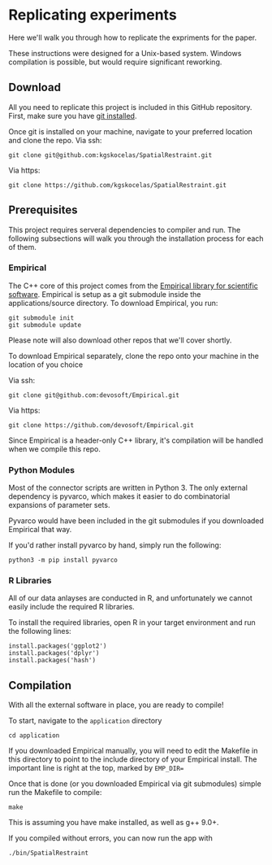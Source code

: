 # Replicating experiments

Here we'll walk you through how to replicate the expriments for the paper. 

These instructions were designed for a Unix-based system. Windows compilation is possible, but would require significant reworking. 

## Download
All you need to replicate this project is included in this GitHub repository. 
First, make sure you have [git installed](https://github.com/git-guides/install-git).

Once git is installed on your machine, navigate to your preferred location and clone the repo. 
Via ssh: 
```
git clone git@github.com:kgskocelas/SpatialRestraint.git
```
Via https:
```
git clone https://github.com/kgskocelas/SpatialRestraint.git
```

## Prerequisites
This project requires serveral dependencies to compiler and run. 
The following subsections will walk you through the installation process for each of them. 

### Empirical
The C++ core of this project comes from the [Empirical library for scientific software](https://github.com/devosoft/Empirical). 
Empirical is setup as a git submodule inside the applications/source directory. 
To download Empirical, you run: 
```
git submodule init
git submodule update
``` 
Please note will also download other repos that we'll cover shortly. 

To download Empirical separately, clone the repo onto your machine in the location of you choice

Via ssh:
```
git clone git@github.com:devosoft/Empirical.git
```
Via https:
```
git clone https://github.com/devosoft/Empirical.git
```

Since Empirical is a header-only C++ library, it's compilation will be handled when we compile this repo. 

### Python Modules
Most of the connector scripts are written in Python 3. 
The only external dependency is pyvarco, which makes it easier to do combinatorial expansions of parameter sets. 

Pyvarco would have been included in the git submodules if you downloaded Empirical that way. 

If you'd rather install pyvarco by hand, simply run the following: 
```
python3 -m pip install pyvarco
```

### R Libraries
All of our data anlayses are conducted in R, and unfortunately we cannot easily include the required R libraries. 

To install the required libraries, open R in your target environment and run the following lines: 
```{r}
install.packages('ggplot2')
install.packages('dplyr')
install.packages('hash')
```

## Compilation
With all the external software in place, you are ready to compile! 

To start, navigate to the `application` directory
```{bash}
cd application
```
If you downloaded Empirical manually, you will need to edit the Makefile in this directory to point to the include directory of your Empirical install. The important line is right at the top, marked by `EMP_DIR=`

Once that is done (or you downloaded Empirical via git submodules) simple run the Makefile to compile: 
```{bash}
make
```
This is assuming you have make installed, as well as g++ 9.0+.

If you compiled without errors, you can now run the app with
```{bash}
./bin/SpatialRestraint
```


